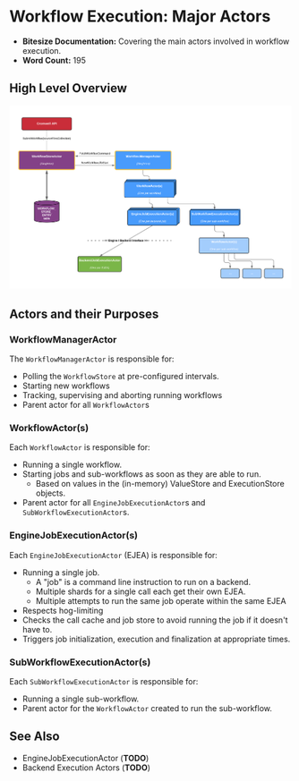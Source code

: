 # Workflow Execution: Major Actors

* **Bitesize Documentation:** Covering the main actors involved in workflow execution.
* **Word Count:** 195

## High Level Overview

![high level overview diagram](WorkflowExecutionHighLevelOverview.png)

## Actors and their Purposes

### WorkflowManagerActor

The `WorkflowManagerActor` is responsible for:

* Polling the `WorkflowStore` at pre-configured intervals.
* Starting new workflows
* Tracking, supervising and aborting running workflows
* Parent actor for all `WorkflowActor`s

### WorkflowActor(s)

Each `WorkflowActor` is responsible for:

* Running a single workflow.
* Starting jobs and sub-workflows as soon as they are able to run.
    * Based on values in the (in-memory) ValueStore and ExecutionStore objects.
* Parent actor for all `EngineJobExecutionActor`s and `SubWorkflowExecutionActor`s.

### EngineJobExecutionActor(s)

Each `EngineJobExecutionActor` (EJEA) is responsible for:

* Running a single job.
    * A "job" is a command line instruction to run on a backend.
    * Multiple shards for a single call each get their own EJEA.
    * Multiple attempts to run the same job operate within the same EJEA
* Respects hog-limiting
* Checks the call cache and job store to avoid running the job if it doesn't have to.
* Triggers job initialization, execution and finalization at appropriate times.

### SubWorkflowExecutionActor(s)

Each `SubWorkflowExecutionActor` is responsible for:

* Running a single sub-workflow.
* Parent actor for the `WorkflowActor` created to run the sub-workflow.


## See Also 

* EngineJobExecutionActor (**TODO**)
* Backend Execution Actors (**TODO**)
